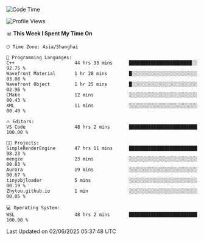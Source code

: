 <!--START_SECTION:waka-->
![Code Time](http://img.shields.io/badge/Code%20Time-2%2C955%20hrs%2054%20mins-blue)

![Profile Views](http://img.shields.io/badge/Profile%20Views-0-blue)

📊 **This Week I Spent My Time On** 

```text
🕑︎ Time Zone: Asia/Shanghai

💬 Programming Languages: 
C++                      44 hrs 33 mins      ███████████████████████░░   92.75 % 
Wavefront Material       1 hr 28 mins        █░░░░░░░░░░░░░░░░░░░░░░░░   03.08 % 
Wavefront Object         1 hr 25 mins        █░░░░░░░░░░░░░░░░░░░░░░░░   02.96 % 
CMake                    12 mins             ░░░░░░░░░░░░░░░░░░░░░░░░░   00.43 % 
XML                      11 mins             ░░░░░░░░░░░░░░░░░░░░░░░░░   00.40 % 

🔥 Editors: 
VS Code                  48 hrs 2 mins       █████████████████████████   100.00 % 

🐱‍💻 Projects: 
SimpleRenderEngine       47 hrs 11 mins      █████████████████████████   98.23 % 
mengze                   23 mins             ░░░░░░░░░░░░░░░░░░░░░░░░░   00.83 % 
Aurora                   19 mins             ░░░░░░░░░░░░░░░░░░░░░░░░░   00.67 % 
tinyobjloader            5 mins              ░░░░░░░░░░░░░░░░░░░░░░░░░   00.19 % 
Zhytou.github.io         1 min               ░░░░░░░░░░░░░░░░░░░░░░░░░   00.05 % 

💻 Operating System: 
WSL                      48 hrs 2 mins       █████████████████████████   100.00 % 
```


 Last Updated on 02/06/2025 05:37:48 UTC
<!--END_SECTION:waka-->